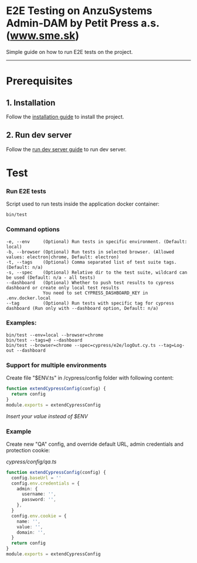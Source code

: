 E2E Testing on AnzuSystems Admin-DAM by Petit Press a.s. (www.sme.sk)
=====

Simple guide on how to run E2E tests on the project.

---

# Prerequisites

## 1. Installation 
Follow the [installation guide](README-DEV.md#Installation) to install the project.

## 2. Run dev server
Follow the [run dev server guide](README-DEV.md#Dev---Run-dev-server) to run dev server.

# Test

### Run E2E tests
Script used to run tests inside the application docker container:

    bin/test

### Command options

    -e, --env     (Optional) Run tests in specific environment. (Default: local) 
    -b, --browser (Optional) Run tests in selected browser. (Allowed values: electron|chrome, Default: electron)
    -t, --tags    (Optional) Comma separated list of test suite tags. (Default: n/a)
    -s, --spec    (Optional) Relative dir to the test suite, wildcard can be used (Default: n/a - all tests)
    --dashboard   (Optional) Whether to push test results to cypress dashboard or create only local test results
                  You need to set CYPRESS_DASHBOARD_KEY in .env.docker.local
    --tag         (Optional) Run tests with specific tag for cypress dashboard (Run only with --dashboard option, Default: n/a)

### Examples:

    bin/test --env=local --browser=chrome
    bin/test --tags=@ --dashboard
    bin/test --browser=chrome --spec=cypress/e2e/logOut.cy.ts --tag=Log-out --dashboard

### Support for multiple environments
    
Create file "$ENV.ts" in /cypress/config folder with following content:

```typescript
function extendCypressConfig(config) {
  return config
}
module.exports = extendCypressConfig
```

*Insert your value instead of $ENV*

### Example

Create new "QA" config, and override default URL, admin credentials and protection cookie:

*cypress/config/qa.ts*
```typescript
function extendCypressConfig(config) {
  config.baseUrl = ''
  config.env.credentials = {
    admin: {
      username: '',
      password: '',
    },
  }
  config.env.cookie = {
    name: '',
    value: '',
    domain: '',
  }
  return config
}
module.exports = extendCypressConfig
```

